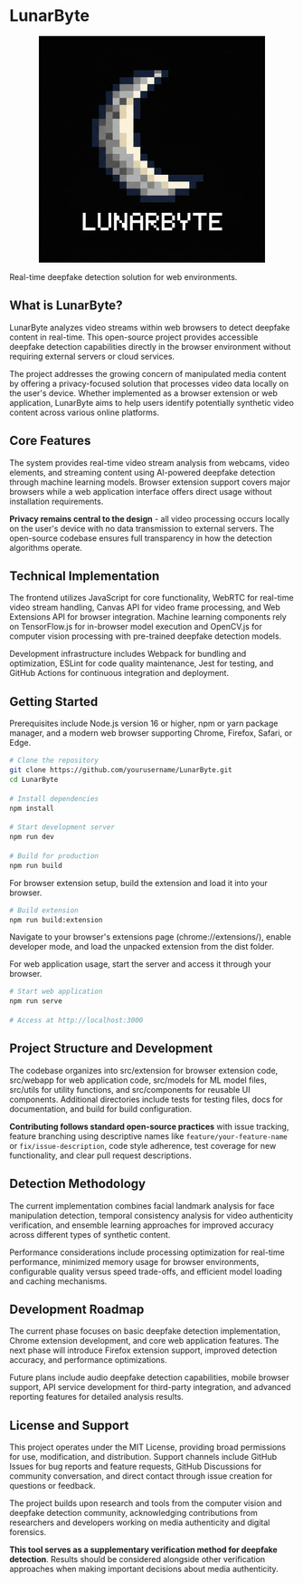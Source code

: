 # LunarByte

<div align="center">
  <img src="lunarbyte_name.png" alt="LunarByte" width="400">
</div>

Real-time deepfake detection solution for web environments.

## What is LunarByte?

LunarByte analyzes video streams within web browsers to detect deepfake content in real-time. This open-source project provides accessible deepfake detection capabilities directly in the browser environment without requiring external servers or cloud services.

The project addresses the growing concern of manipulated media content by offering a privacy-focused solution that processes video data locally on the user's device. Whether implemented as a browser extension or web application, LunarByte aims to help users identify potentially synthetic video content across various online platforms.

## Core Features

The system provides real-time video stream analysis from webcams, video elements, and streaming content using AI-powered deepfake detection through machine learning models. Browser extension support covers major browsers while a web application interface offers direct usage without installation requirements.

**Privacy remains central to the design** - all video processing occurs locally on the user's device with no data transmission to external servers. The open-source codebase ensures full transparency in how the detection algorithms operate.

## Technical Implementation

The frontend utilizes JavaScript for core functionality, WebRTC for real-time video stream handling, Canvas API for video frame processing, and Web Extensions API for browser integration. Machine learning components rely on TensorFlow.js for in-browser model execution and OpenCV.js for computer vision processing with pre-trained deepfake detection models.

Development infrastructure includes Webpack for bundling and optimization, ESLint for code quality maintenance, Jest for testing, and GitHub Actions for continuous integration and deployment.

## Getting Started

Prerequisites include Node.js version 16 or higher, npm or yarn package manager, and a modern web browser supporting Chrome, Firefox, Safari, or Edge.

```bash
# Clone the repository
git clone https://github.com/yourusername/LunarByte.git
cd LunarByte

# Install dependencies
npm install

# Start development server
npm run dev

# Build for production
npm run build
```

For browser extension setup, build the extension and load it into your browser.

```bash
# Build extension
npm run build:extension
```

Navigate to your browser's extensions page (chrome://extensions/), enable developer mode, and load the unpacked extension from the dist folder.

For web application usage, start the server and access it through your browser.

```bash
# Start web application
npm run serve

# Access at http://localhost:3000
```

## Project Structure and Development

The codebase organizes into src/extension for browser extension code, src/webapp for web application code, src/models for ML model files, src/utils for utility functions, and src/components for reusable UI components. Additional directories include tests for testing files, docs for documentation, and build for build configuration.

**Contributing follows standard open-source practices** with issue tracking, feature branching using descriptive names like `feature/your-feature-name` or `fix/issue-description`, code style adherence, test coverage for new functionality, and clear pull request descriptions.

## Detection Methodology

The current implementation combines facial landmark analysis for face manipulation detection, temporal consistency analysis for video authenticity verification, and ensemble learning approaches for improved accuracy across different types of synthetic content.

Performance considerations include processing optimization for real-time performance, minimized memory usage for browser environments, configurable quality versus speed trade-offs, and efficient model loading and caching mechanisms.

## Development Roadmap

The current phase focuses on basic deepfake detection implementation, Chrome extension development, and core web application features. The next phase will introduce Firefox extension support, improved detection accuracy, and performance optimizations.

Future plans include audio deepfake detection capabilities, mobile browser support, API service development for third-party integration, and advanced reporting features for detailed analysis results.

## License and Support

This project operates under the MIT License, providing broad permissions for use, modification, and distribution. Support channels include GitHub Issues for bug reports and feature requests, GitHub Discussions for community conversation, and direct contact through issue creation for questions or feedback.

The project builds upon research and tools from the computer vision and deepfake detection community, acknowledging contributions from researchers and developers working on media authenticity and digital forensics.

**This tool serves as a supplementary verification method for deepfake detection**. Results should be considered alongside other verification approaches when making important decisions about media authenticity.
